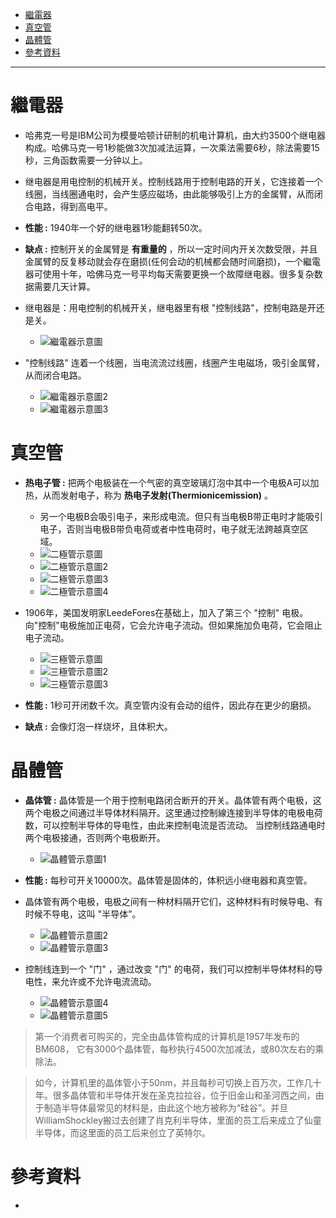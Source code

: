 * [繼電器](#繼電器)
* [真空管](#真空管)
* [晶體管](#晶體管)
* [參考資料](#參考資料)

---

# 繼電器

- 哈弗克一号是IBM公司为模曼哈顿计研制的机电计算机，由大约3500个继电器构成。哈佛马克一号1秒能做3次加减法运算，一次乘法需要6秒，除法需要15秒，三角函数需要一分钟以上。

- 继电器是用电控制的机械开关。控制线路用于控制电路的开关，它连接着一个线圈，当线圈通电时，会产生感应磁场，由此能够吸引上方的金属臂，从而闭合电路，得到高电平。

- **性能 :** 1940年一个好的继电器1秒能翻转50次。

- **缺点 :** 控制开关的金属臂是 **有重量的** ，所以一定时间内开关次数受限，并且金属臂的反复移动就会存在磨损(任何会动的机械都会随时间磨损)，一个繼電器可使用十年，哈佛马克一号平均每天需要更换一个故障继电器。很多复杂数据需要几天计算。

- 继电器是：用电控制的机械开关，继电器里有根 "控制线路"，控制电路是开还是关。
  - ![繼電器示意圖](https://github.com/aquariusCCA/ComputerScienceAndTechnology/blob/main/%E8%A8%88%E7%AE%97%E6%A9%9F%E7%A7%91%E5%AD%B8%E9%80%9F%E6%88%90%E8%AA%B2/%E9%9B%BB%E5%AD%90%E8%A8%88%E7%AE%97%E6%A9%9F/images/%E7%B9%BC%E9%9B%BB%E5%99%A8%E7%A4%BA%E6%84%8F%E5%9C%96.png?raw=true "繼電器示意圖")


- "控制线路" 连着一个线圈，当电流流过线圈，线圈产生电磁场，吸引金属臂，从而闭合电路。
  - ![繼電器示意圖2](https://github.com/aquariusCCA/ComputerScienceAndTechnology/blob/main/%E8%A8%88%E7%AE%97%E6%A9%9F%E7%A7%91%E5%AD%B8%E9%80%9F%E6%88%90%E8%AA%B2/%E9%9B%BB%E5%AD%90%E8%A8%88%E7%AE%97%E6%A9%9F/images/%E7%B9%BC%E9%9B%BB%E5%99%A8%E7%A4%BA%E6%84%8F%E5%9C%962.png?raw=true "繼電器示意圖2")
  - ![繼電器示意圖3](https://github.com/aquariusCCA/ComputerScienceAndTechnology/blob/main/%E8%A8%88%E7%AE%97%E6%A9%9F%E7%A7%91%E5%AD%B8%E9%80%9F%E6%88%90%E8%AA%B2/%E9%9B%BB%E5%AD%90%E8%A8%88%E7%AE%97%E6%A9%9F/images/%E7%B9%BC%E9%9B%BB%E5%99%A8%E7%A4%BA%E6%84%8F%E5%9C%963.png?raw=true "繼電器示意圖3")


# 真空管

- **热电子管 :** 把两个电极装在一个气密的真空玻璃灯泡中其中一个电极A可以加热，从而发射电子，称为 **热电子发射(Thermionicemission)** 。
  - 另一个电极B会吸引电子，来形成电流。但只有当电极B带正电时才能吸引电子，否则当电极B带负电荷或者中性电荷时，电子就无法跨越真空区域。
  - ![二極管示意圖](https://github.com/aquariusCCA/ComputerScienceAndTechnology/blob/main/%E8%A8%88%E7%AE%97%E6%A9%9F%E7%A7%91%E5%AD%B8%E9%80%9F%E6%88%90%E8%AA%B2/%E9%9B%BB%E5%AD%90%E8%A8%88%E7%AE%97%E6%A9%9F/images/%E4%BA%8C%E6%A5%B5%E7%AE%A1%E7%A4%BA%E6%84%8F%E5%9C%96.png?raw=true "二極管示意圖")
  - ![二極管示意圖2](https://github.com/aquariusCCA/ComputerScienceAndTechnology/blob/main/%E8%A8%88%E7%AE%97%E6%A9%9F%E7%A7%91%E5%AD%B8%E9%80%9F%E6%88%90%E8%AA%B2/%E9%9B%BB%E5%AD%90%E8%A8%88%E7%AE%97%E6%A9%9F/images/%E4%BA%8C%E6%A5%B5%E7%AE%A1%E7%A4%BA%E6%84%8F%E5%9C%962.png?raw=true "二極管示意圖2")
  - ![二極管示意圖3](https://github.com/aquariusCCA/ComputerScienceAndTechnology/blob/main/%E8%A8%88%E7%AE%97%E6%A9%9F%E7%A7%91%E5%AD%B8%E9%80%9F%E6%88%90%E8%AA%B2/%E9%9B%BB%E5%AD%90%E8%A8%88%E7%AE%97%E6%A9%9F/images/%E4%BA%8C%E6%A5%B5%E7%AE%A1%E7%A4%BA%E6%84%8F%E5%9C%963.png?raw=true "二極管示意圖3")
  - ![二極管示意圖4](https://github.com/aquariusCCA/ComputerScienceAndTechnology/blob/main/%E8%A8%88%E7%AE%97%E6%A9%9F%E7%A7%91%E5%AD%B8%E9%80%9F%E6%88%90%E8%AA%B2/%E9%9B%BB%E5%AD%90%E8%A8%88%E7%AE%97%E6%A9%9F/images/%E4%BA%8C%E6%A5%B5%E7%AE%A1%E7%A4%BA%E6%84%8F%E5%9C%964.png?raw=true "二極管示意圖4")

- 1906年，美国发明家LeedeFores在基础上，加入了第三个 "控制" 电极。向"控制"电极施加正电荷，它会允许电子流动。但如果施加负电荷，它会阻止电子流动。
  - ![三極管示意圖](https://github.com/aquariusCCA/ComputerScienceAndTechnology/blob/main/%E8%A8%88%E7%AE%97%E6%A9%9F%E7%A7%91%E5%AD%B8%E9%80%9F%E6%88%90%E8%AA%B2/%E9%9B%BB%E5%AD%90%E8%A8%88%E7%AE%97%E6%A9%9F/images/%E4%B8%89%E6%A5%B5%E7%AE%A1%E7%A4%BA%E6%84%8F%E5%9C%96.png?raw=true "三極管示意圖")
  - ![三極管示意圖2](https://github.com/aquariusCCA/ComputerScienceAndTechnology/blob/main/%E8%A8%88%E7%AE%97%E6%A9%9F%E7%A7%91%E5%AD%B8%E9%80%9F%E6%88%90%E8%AA%B2/%E9%9B%BB%E5%AD%90%E8%A8%88%E7%AE%97%E6%A9%9F/images/%E4%B8%89%E6%A5%B5%E7%AE%A1%E7%A4%BA%E6%84%8F%E5%9C%962.png?raw=true "三極管示意圖2")
  - ![三極管示意圖3](https://github.com/aquariusCCA/ComputerScienceAndTechnology/blob/main/%E8%A8%88%E7%AE%97%E6%A9%9F%E7%A7%91%E5%AD%B8%E9%80%9F%E6%88%90%E8%AA%B2/%E9%9B%BB%E5%AD%90%E8%A8%88%E7%AE%97%E6%A9%9F/images/%E4%B8%89%E6%A5%B5%E7%AE%A1%E7%A4%BA%E6%84%8F%E5%9C%963.png?raw=true "三極管示意圖3")

- **性能 :** 1秒可开闭数千次。真空管内没有会动的组件，因此存在更少的磨损。

- **缺点 :** 会像灯泡一样烧坏，且体积大。

# 晶體管

- **晶体管 :** 晶体管是一个用于控制电路闭合断开的开关。晶体管有两个电极，这两个电极之间通过半导体材料隔开。这里通过控制線连接到半导体的电极电荷数，可以控制半导体的导电性，由此来控制电流是否流动。 当控制线路通电时两个电极接通，否则两个电极断开。
  - ![晶體管示意圖1]( "晶體管示意圖1")

- **性能 :** 每秒可开关10000次。晶体管是固体的，体积远小继电器和真空管。

- 晶体管有两个电极，电极之间有一种材料隔开它们，这种材料有时候导电、有时候不导电，这叫 "半导体”。
  - ![晶體管示意圖2]( "晶體管示意圖2")
  - ![晶體管示意圖3]( "晶體管示意圖3")

- 控制线连到一个 "门" ，通过改变 "门" 的电荷，我们可以控制半导体材料的导电性，来允许或不允许电流流动。
  - ![晶體管示意圖4]( "晶體管示意圖4")
  - ![晶體管示意圖5]( "晶體管示意圖5")


> 第一个消费者可购买的，完全由晶体管构成的计算机是1957年发布的BM608， 它有3000个晶体管，每秒执行4500次加减法，或80次左右的乘除法。

> 如今，计算机里的晶体管小于50nm，并且每秒可切换上百万次，工作几十年。很多晶体管和半导体开发在圣克拉拉谷，位于旧金山和圣河西之间，由于制造半导体最常见的材料是，由此这个地方被称为“硅谷”。并旦WilliamShockley搬过去创建了肖克利半导体，里面的员工后来成立了仙童半导体，而这里面的员工后来创立了英特尔。

# 參考資料
  - []( "")